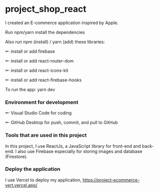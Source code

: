 # project_shop_react

I created an E-commerce application inspired by Apple. 

Run npm/yarn install the dependencies

Also run npm (install) / yarn (add) these libraries:

⇤ install or add firebase

⇤ install or add react-router-dom

⇤ install or add react-icons-kit

⇤ install or add react-firebase-hooks

To run the app: yarn dev


### Environment for development
⇤ Visual Studio Code for coding

⇤ GitHub Desktop for push, commit, and pull to GitHub

### Tools that are used in this project
In this project, I use ReactJs, a JavaScript library for front-end and back-end.
I also use Firebase especially for storing images and database (Firestore).

### Deploy the application
I use Vercel to deploy my application, https://project-ecommerce-vert.vercel.app/

